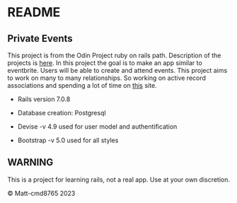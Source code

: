 # README

## Private Events
This project is from the Odin Project ruby on rails path. Description of the projects is [here](https://www.theodinproject.com/lessons/ruby-on-rails-private-events). In this project the goal is to make an app similar to eventbrite. Users will be able to create and attend events. This project aims to work on many to many relationships. So working on active record associations and spending a lot of time on [this](https://guides.rubyonrails.org/association_basics.html) site. 

* Rails version 7.0.8

* Database creation: Postgresql

* Devise -v 4.9 used for user model and authentification

* Bootstrap -v 5.0 used for all styles

## WARNING

This is a project for learning rails, not a real app. Use at your own discretion. 

&copy; Matt-cmd8765 2023